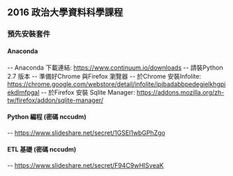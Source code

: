 ## 2016 政治大學資料科學課程

### 預先安裝套件
#### Anaconda
-- Anaconda 下載連結: https://www.continuum.io/downloads
-- 請裝Python 2.7 版本
-- 準備好Chrome 與Firefox 瀏覽器
-- 於Chrome 安裝Infolite: https://chrome.google.com/webstore/detail/infolite/ipjbadabbpedegielkhgpiekdlmfpgal
-- 於Firefox 安裝 Sqlite Manager: https://addons.mozilla.org/zh-tw/firefox/addon/sqlite-manager/


#### Python 編程 (密碼 nccudm)
-- https://www.slideshare.net/secret/1GSEl1wbGPhZgo

#### ETL 基礎 (密碼 nccudm)
-- https://www.slideshare.net/secret/F94C9wHISveaK



